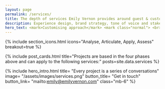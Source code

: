 ```yaml
---
layout: page
permalink: /services/
title: The depth of services Emily Vernon provides around guest & customer experience
description: Experience design, brand strategy, tone of voice and stakeholder management are used to complete projects of varying needs.
hero_text: <mark>Customising approach</mark> <mark class="normal"> <br> according to project's</mark><br><mark>needs & timeline</mark>
---
```


{% include section_icons.html icons="Analyse, Articulate, Apply, Assess" breakout=true %}

{% include post_cards.html 
title="Projects are based in the four phases above and can apply to the following services:"
posts=site.data.services 
%}


{% include hero_intro.html
title= "Every project is a series of conversations"
image= "/assets/images/services.png"
button_title= "Get in touch" 
button_link= "mailto:emily@emilyvernon.com"
class="mb-6"
%}
